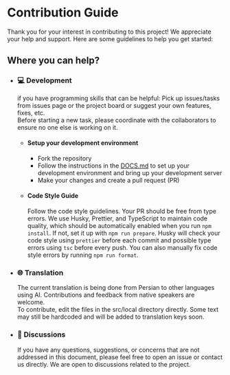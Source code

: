 # Contribution Guide

Thank you for your interest in contributing to this project! We appreciate your help and support. Here are some guidelines to help you get started:

## Where you can help?

-   ### 💻 Development

    if you have programming skills that can be helpful:
    Pick up issues/tasks from issues page or the project board or suggest your own features, fixes, etc.  
    Before starting a new task, please coordinate with the collaborators to ensure no one else is working on it.

    -   #### Setup your development environment

        -   Fork the repository
        -   Follow the instructions in the [DOCS.md](DOCS.md) to set up your development environment and bring up your development server
        -   Make your changes and create a pull request (PR)

    -   #### Code Style Guide
        Follow the code style guidelines. Your PR should be free from type errors. We use Husky, Prettier, and TypeScript to maintain code quality, which should be automatically enabled when you run `npm install`. If not, set it up with `npm run prepare`. Husky will check your code style using `prettier` before each commit and possible type errors using `tsc` before every push. You can also manually fix code style errors by running `npm run format`.

-   ### 🌐 Translation

    The current translation is being done from Persian to other languages using AI. Contributions and feedback from native speakers are welcome.  
    To contribute, edit the files in the src/local directory directly. Some text may still be hardcoded and will be added to translation keys soon.

-   ### 💬 Discussions

    If you have any questions, suggestions, or concerns that are not addressed in this document, please feel free to open an issue or contact us directly. We are open to discussions related to the project.
